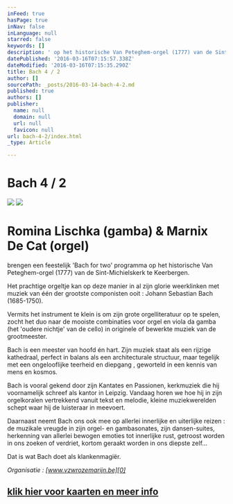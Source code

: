 ```yaml
---
inFeed: true
hasPage: true
inNav: false
inLanguage: null
starred: false
keywords: []
description: ' op het historische Van Peteghem-orgel (1777) van de Sint-Michielskerk te Keerbergen.'
datePublished: '2016-03-16T07:15:57.338Z'
dateModified: '2016-03-16T07:15:35.290Z'
title: Bach 4 / 2
author: []
sourcePath: _posts/2016-03-14-bach-4-2.md
published: true
authors: []
publisher:
  name: null
  domain: null
  url: null
  favicon: null
url: bach-4-2/index.html
_type: Article

---
```

# Bach 4 / 2
![](https://the-grid-user-content.s3-us-west-2.amazonaws.com/2d571360-6999-4c1b-8cde-73c81691467c.jpg)
![](https://s3-us-west-2.amazonaws.com/the-grid-img/p/8313ffb0b82785a65bcf1a21780ccd81f9f869e3.jpg)

# Romina Lischka (gamba)  &  Marnix De Cat (orgel)

brengen een   feestelijk 'Bach for two' programma op het historische Van Peteghem-orgel (1777) van de Sint-Michielskerk te Keerbergen.

Het prachtige orgeltje kan op deze manier in al zijn glorie weerklinken met muziek van één der grootste componisten ooit : Johann Sebastian Bach (1685-1750).

Vermits het instrument te klein is om zijn grote orgelliteratuur op te spelen, zocht het duo naar de mooiste combinaties voor orgel en viola da gamba (het 'oudere nichtje' van de cello) in originele of bewerkte muziek van de grootmeester.

Bach is een meester van hoofd én hart. Zijn muziek staat als een rijzige kathedraal, perfect in balans als een architecturale structuur, maar tegelijk met een ongelooflijke teerheid en diepgang , geworteld in een kennis van mens en kosmos.

Bach is vooral gekend door zijn Kantates en Passionen, kerkmuziek die hij voornamelijk schreef als kantor in Leipzig. Vandaag horen we hoe hij in zijn orgelkoralen vertrekkend vanuit tekst en melodie, kleine muziekwerelden schept waar hij de luisteraar in meevoert.

Daarnaast neemt Bach ons ook mee op allerlei innerlijke en uiterlijke reizen :  de muzikale vreugde in zijn orgel- en gambasonates, zijn dansen-suites, herkenning van allerlei bewogen emoties tot innerlijke rust, getroost worden in ons zoeken of verdriet, kortom geraakt worden in ons diepste zelf...

Dat is wat Bach doet als klankenmagiër.

_Organisatie : [www.vzwrozemarijn.be][0]_

## [klik hier voor kaarten en meer info][1]

[0]: http://www.vzwrozemarijn.be/
[1]: http://www.nieuwsblad.be/cnt/blcju_02170741
